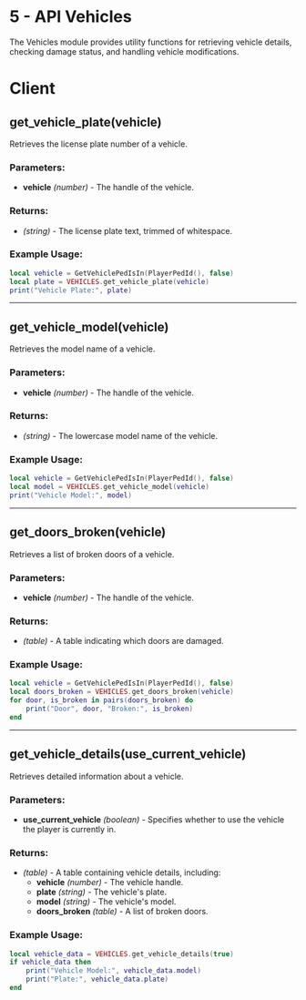 # 5 - API Vehicles

The Vehicles module provides utility functions for retrieving vehicle details, checking damage status, and handling vehicle modifications.

# Client

## get_vehicle_plate(vehicle)
Retrieves the license plate number of a vehicle.

### Parameters:
- **vehicle** *(number)* - The handle of the vehicle.

### Returns:
- *(string)* - The license plate text, trimmed of whitespace.

### Example Usage:
```lua
local vehicle = GetVehiclePedIsIn(PlayerPedId(), false)
local plate = VEHICLES.get_vehicle_plate(vehicle)
print("Vehicle Plate:", plate)
```
---

## get_vehicle_model(vehicle)
Retrieves the model name of a vehicle.

### Parameters:
- **vehicle** *(number)* - The handle of the vehicle.

### Returns:
- *(string)* - The lowercase model name of the vehicle.

### Example Usage:
```lua
local vehicle = GetVehiclePedIsIn(PlayerPedId(), false)
local model = VEHICLES.get_vehicle_model(vehicle)
print("Vehicle Model:", model)
```
---

## get_doors_broken(vehicle)
Retrieves a list of broken doors of a vehicle.

### Parameters:
- **vehicle** *(number)* - The handle of the vehicle.

### Returns:
- *(table)* - A table indicating which doors are damaged.

### Example Usage:
```lua
local vehicle = GetVehiclePedIsIn(PlayerPedId(), false)
local doors_broken = VEHICLES.get_doors_broken(vehicle)
for door, is_broken in pairs(doors_broken) do
    print("Door", door, "Broken:", is_broken)
end
```
---

## get_vehicle_details(use_current_vehicle)
Retrieves detailed information about a vehicle.

### Parameters:
- **use_current_vehicle** *(boolean)* - Specifies whether to use the vehicle the player is currently in.

### Returns:
- *(table)* - A table containing vehicle details, including:
  - **vehicle** *(number)* - The vehicle handle.
  - **plate** *(string)* - The vehicle's plate.
  - **model** *(string)* - The vehicle's model.
  - **doors_broken** *(table)* - A list of broken doors.

### Example Usage:
```lua
local vehicle_data = VEHICLES.get_vehicle_details(true)
if vehicle_data then
    print("Vehicle Model:", vehicle_data.model)
    print("Plate:", vehicle_data.plate)
end
```